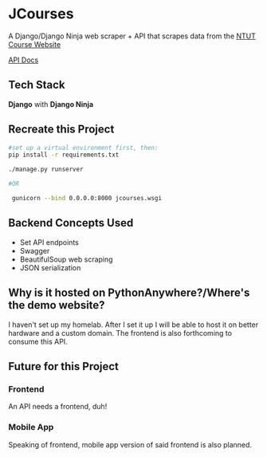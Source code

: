 # JCourses
A Django/Django Ninja web scraper + API that scrapes data from the [NTUT Course Website](https://aps.ntut.edu.tw/course/tw/course.jsp)

[API Docs](https://jcourses.lostmypillow.duckdns.org/api/docs)


## Tech Stack
**Django** with **Django Ninja**


## Recreate this Project

```bash
#set up a virtual environment first, then:
pip install -r requirements.txt

./manage.py runserver

#OR

 gunicorn --bind 0.0.0.0:8000 jcourses.wsgi
```

## Backend Concepts Used
- Set API endpoints
- Swagger
- BeautifulSoup web scraping
- JSON serialization


## Why is it hosted on PythonAnywhere?/Where's the demo website?
I haven't set up my homelab. After I set it up I will be able to host it on better hardware and a custom domain. The frontend is also forthcoming to consume this API.


## Future for this Project

### Frontend
An API needs a frontend, duh!

### Mobile App
Speaking of frontend, mobile app version of said frontend is also planned.
